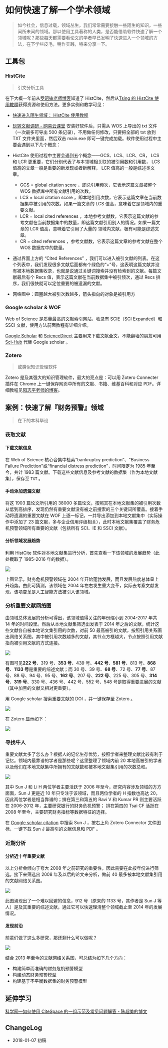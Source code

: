 # 如何快速了解一个学术领域


> 如今社会，信息过载，领域丛生，我们常常需要接触一些陌生的知识，一些闻所未闻的领域。那以使用工具著称的人类，是否能借助软件快速了解一个领域呢？那些每天都需要看论文的学者早已发明了快速进入一个领域的方法，在下学些皮毛，稍作实践，特来分享一下。

## 工具包

### HistCite

> 引文分析工具

在下大概一年前从[罗昭锋老师博客](http://blog.sciencenet.cn/blog-304685-383399.html)知道了 HistCite，然后从[Tsing 的 HistCite 使用教程](https://zhuanlan.zhihu.com/p/20902898)获得资源和使用方法。更多实例和教学可见：

- [快速进入陌生领域： HistCite 使用教程](http://ztever.com/histcite-manu/)
- [玩转文献调研 - 网易云课堂](http://study.163.com/course/introduction/1373003.htm#/courseDetail)
  安装好软件后，只需从 WOS 上导出的 txt 文件（一次最多可导出 500 条记录），不用做任何修改，只要把全部的 txt 放到 TXT 文件夹里面，然后双击 main.exe 即可一键完成加载。软件使用过程中主要会遇到以下几个概念：

- HistCite 使用过程中主要会遇到五个概念——GCS、LCS、LCR、CR， LCS 和 LCR 更重要，它们分别代表了与本领域相关联的被引用数和引用数， LCS 值高的文章一般是重要的新发现或者新解释， LCR 值高的一般是综述类文章。
  - GCS = global citation score ，即总引用频次，它表示这篇文章被整个 WOS 数据库中所有文献引用的次数。
  - LCS = local citation score ，即本地引用次数，它表示这篇文章在当前数据集中被引用的次数。如果一篇文章的 LCS 值高，意味着它是领域内的重要文献。
  - LCR = local cited references ，本地参考文献数，它表示这篇文献的参考文献在当前数据集中的数量，即这篇文献引用别人的情况。如果一篇文章的 LCR 值高，意味着它引用了大量的 领域内文献，极有可能是综述文章。
  - CR = cited references ，参考文献数，它表示这篇文章的参考文献在整个 WOS 数据库中的数量。
- 通过界面上方的 “Cited References” ，我们可以进入被引文献的列表。在这个列表中，我们发现很多文献后面都有个绿色的“+”号，这表明这篇文献并没有被本地数据集收录，也就是说通过关键词搜索并没有检索到的文献。每篇文献最后有个 Recs 值，表示这篇文献在当前数据集中被引频次，通过 Recs 排序，我们很快就可以定位重要的被遗漏的文献。
- 网络图中：圆圈越大被引次数越多，箭头指向的对象是被引用方

### Google scholar & WOF

Web of Science 是质量最高的文献索引网站，收录有 SCIE（SCI Expanded）和 SSCI 文献，使用方法前面教程有详细介绍。

[Google Scholar](https://scholar.google.com.sg/schhp?hl=zh-CN) 和 [ScienceDirect](http://www.sciencedirect.com/) 主要用来下载文献全文，不能翻墙的朋友可用 [Sci-Hub](https://sci-hub.org.cn/schhp?hl=zh-TW&as_sdt=0,5) 代替 Google scholar 。

### Zotero

> 或类似知识管理软件

Zotero 是及其强大的知识管理软件，最大的亮点是：可以用 Zotero Connecter 插件在 Chrome 上一键保存网页中所有的文献、书籍、维基百科和对应 PDF。详细教程见[阳志平老师的博客](http://www.yangzhiping.com/tech/)。

## 案例：快速了解『财务预警』领域

> 在下的本科毕设

### 获取文献

#### 下载文献信息

在 Web of Science 核心合集中检索“bankruptcy prediction”、"Business Failure Prediction"或“financial distress prediction”，时间限定为 1985 年至今，共计 1983 篇文献。下载这些文献信息及参考文献的数据集（作为本地文献集），保存至 `TXT` 。

#### 手动添加遗漏文献

将这 1903 篇论文所引用的 38000 多篇论文，按照其在本地文献集的被引用次数从低到高排序，发现仍然有重要文献没有被之前搜索的三个关键词所覆盖。接着手动将遗漏的重要文献在 WOF 上逐一标记，一并导出添加到本地文献集中（实际操作中添加了 23 篇文献，多与企业信用评级相关），此时本地文献集覆盖了财务危机预警领域所有重要的文献（包括所有 SCI、IE 和 SSCI 文献）。

#### 分析领域发展趋势

利用 HistCite 软件对本地文献集进行分析，首先查看一下该领域的发展趋势（此处截取了 1985-2016 年的数据）。

![](http://images.stanine.top/cy论文数统计.JPG)

上图显示，财务危机预警领域在 2004 年开始蓬勃发展，而且发展热度总体呈上升趋势。由此可猜测，该领域在 2004 年左右发生重大变革，实际去考察文献发现，该项变革是人工智能方法被引入该领域。

### 分析重要文献网络图

由领域总体发展的分析可得出，该领域值得关注的年份缩小到 2004-2017 年共 14 年的时间段里。然后从本地文献集筛选出发表于 2014 年之后的文献，统计这些文献各自被本地论文集引用的次数，对前 50 最高被引的文献，按照引用关系画出网络关系图。其中被引用次数越多的文献，其节点方框越大，节点按照引用文献指向被引用文献的方式连接。

![](http://images.stanine.top/50afterlanguage&2004-.bmp)

有图可见**222 号**、319 号、**353 号**、439 号、**442 号**、**581 号**、813 号、**868 号**、**1133 号**是重要的综述文献；而 30 号、39 号、**68 号**、72 号、**77 号**、87 号、88 号、94 号、95 号、**162 号**、207 号、**222 号**、225 号、305 号、**314 号**、**319 号**、330 号、436 号、442 号、552 号、548 号是取得重要进展的文献（其中加黑的文献又相对更重要）。

用 Google scholar 搜索重要文献的 DOI ，并一键保存至 Zotero 。

![](http://images.stanine.top/Predicting_financial_distress_and_corporate_failure__A_review_from_the_state-of-the-art_definitions__modeling__sampling__and_featuring_approaches_-_ScienceDirect.png)

在 Zotero 显示如下：

![](http://images.stanine.top/Zotero.png)

### 寻找牛人

重要文献太多了怎么办？根据人的记忆生存优势，按照学者来整理文献比较有利于记忆。领域内最靠谱的学者是那些呢？这里整理了领域内前 20 本地高被引的学者以及他们在本地文献集中所拥有的文献数和被本地文献集引用的次数总和。

![](http://images.stanine.top/cy学者排名.JPG)

其中 Sun J 和 Li H 两位学者主要活跃于 2006 年至今，研究内容涉及领域的方方面面，Sun J 更是近 10 年只专注于该领域，而且两位学者的 H 指数也高达 20，因此两位学者是相当靠谱的；排在第三和第五的 Ravi V 和 Kumar PR 则主要活跃在 2006-2012 年，主要研究银行的财务危机预警； 排在第四的 Tsai CF 活跃在 2008 年至今，主要研究财务指标等数据特征的选择。

在 [Google scholar citation](https://scholar.google.com/citations?mauthors=&hl=en&view_op=search_authors) 中搜索 Sun J ，按右上角 Zotero Connector 文件图标，一键下载 Sun J 最高引的文献信息和 PDF 。

### 近期分析

#### 分析近十年重要文献

以上分析会倾向于夸大 2008 年之前研究的重要性，因此需要在此按年份进行筛选。接下来筛选出 2008 年及以后的论文来分析，做前 40 最多被本地文献集引用的文献网络关系图。

![](http://images.stanine.top/2008-.bmp)

此图涌现出了一个难以回避的信息，912 号（原来的 1133 号，其作者是 Sun J 等人）是及其重要的综述文献，通过它可以快速理清整个领域截止至 2014 年的发展情况。

#### 发现前沿

前辈们做了这么多研究，那还剩什么可以做呢？

![](http://images.stanine.top/2013-.bmp)

结合 2013 年至今的文献网络关系图，可总结为如下几个方向：

- 构建简单而准确的财务危机预警模型
- 构建动态财务预警模型
- 构建基于不平衡数据集的财务预警模型

## 延伸学习

[科学网—如何使用 CiteSpace 的一组示范及常见问题解答 - 陈超美的博文](http://blog.sciencenet.cn/blog-496649-838067.html)

## ChangeLog

- 2018-01-07 初稿

